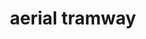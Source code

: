 ---
layout: travel&places
title: aerial tramway
emoji: aerial_tramway
permalink: 🚡.html
image: assets/img/3moji/aerial_tramway.png
---